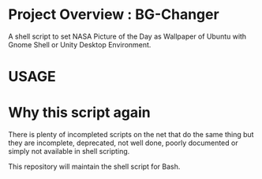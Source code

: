 # Project Overview : BG-Changer

A shell script to set NASA Picture of the Day as Wallpaper of Ubuntu with Gnome Shell or Unity Desktop Environment.

# USAGE 



# Why this script again

There is plenty of incompleted scripts on the net that do the same thing but  they are incomplete, deprecated, not well done, poorly documented or simply not available in shell scripting.

This repository will maintain the shell script for Bash.

 



